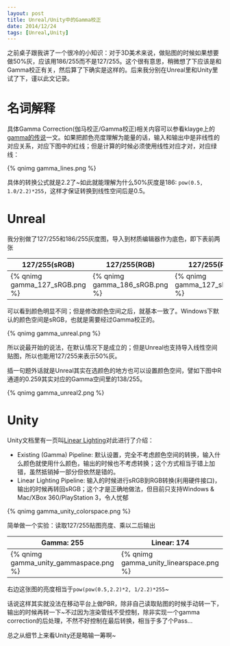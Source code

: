 ```yaml
---
layout: post
title: Unreal/Unity中的Gamma校正
date: 2014/12/24
tags: [Unreal,Unity]
---
```


之前桌子跟我讲了一个很冷的小知识：对于3D美术来说，做贴图的时候如果想要做50%灰，应该用186/255而不是127/255。这个很有意思，稍微想了下应该是和Gamma校正有关，然后算了下确实是这样的。后来我分别在Unreal里和Unity里试了下，谨以此文记录。

<!--more-->

# 名词解释

具体Gamma Correction(伽马校正/Gamma校正)相关内容可以参看klayge上的[gamma的传说](http://www.klayge.org/2011/02/26/gamma%E7%9A%84%E4%BC%A0%E8%AF%B4/)一文。如果把颜色亮度理解为能量的话，输入和输出中是非线性的对应关系，对应下图中的红线；但是计算的时候必须使用线性对应才对，对应绿线：

{% qnimg gamma_lines.png %}

具体的转换公式就是2.2了~如此就能理解为什么50%灰度是186: `pow(0.5, 1.0/2.2)*255`，这样才保证转换到线性空间后是0.5。

# Unreal

我分别做了127/255和186/255灰度图，导入到材质编辑器作为底色，即下表前两张

| 127/255(sRGB) | 127/255(RGB) | 127/255(RGB) |
|----------------------------------------------------------|----------------------------------------------------------|----------------------------------------------------------|
| {% qnimg gamma_127_sRGB.png %} | {% qnimg gamma_186_sRGB.png %} | {% qnimg gamma_127_sRGB.png %} |

可以看到颜色明显不同；但是修改颜色空间之后，就基本一致了。Windows下默认的颜色空间是sRGB，也就是需要经过Gamma校正的。

{% qnimg gamma_unreal.png %}

所以说最开始的说法，在默认情况下是成立的；但是Unreal也支持导入线性空间贴图，所以也能用127/255来表示50%灰。

插一句题外话就是Unreal其实在选颜色的地方也可以设置颜色空间，譬如下图中R通道的0.259其实对应的Gamma空间里的138/255。

{% qnimg gamma_unreal2.png %}

# Unity

Unity文档里有一页叫[Linear Lighting](http://docs.unity3d.com/Manual/LinearLighting.html)对此进行了介绍：

- Existing (Gamma) Pipeline: 默认设置，完全不考虑颜色空间的转换，输入什么颜色就使用什么颜色，输出的时候也不考虑转换；这个方式相当于错上加错，虽然抵销掉一部分但依然是错的。
- Linear Lighting Pipeline: 输入的时候进行sRGB到RGB转换(利用硬件接口)，输出的时候再转回sRGB；这个才是正确地做法，但目前只支持Windows & Mac/XBox 360/PlayStation 3，令人忧郁

{% qnimg gamma_unity_colorspace.png %}

简单做一个实验：读取127/255贴图亮度、乘以二后输出

| Gamma: 255 | Linear: 174 |
|--------------------------------------------------------------------------|----------------------------------------------------------------------------|
| {% qnimg gamma_unity_gammaspace.png %} | {% qnimg gamma_unity_linearspace.png %} |

右边这张图的亮度相当于`pow(pow(0.5,2.2)*2, 1/2.2)*255`~

话说这样其实就没法在移动平台上做PBR，除非自己读取贴图的时候手动转一下，输出的时候再转一下~不过因为渲染管线不受控制，除非实现一个gamma correction的后处理，不然不好控制在最后转换，相当于多了个Pass...

总之从细节上来看Unity还是略输一筹啊~